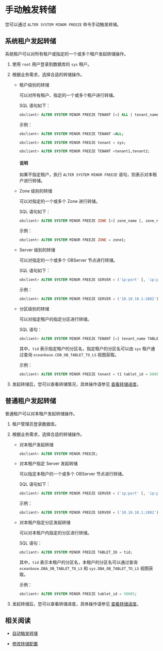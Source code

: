 # 手动触发转储

您可以通过 `ALTER SYSTEM MINOR FREEZE` 命令手动触发转储。

## 系统租户发起转储

系统租户可以对所有租户或指定的一个或多个租户发起转储操作。

1. 使用 `root` 用户登录到数据库的 `sys` 租户。

2. 根据业务需求，选择合适的转储操作。

   * 租户级别的转储

      可以对所有租户、指定的一个或多个租户进行转储。

      SQL 语句如下：

      ```sql
      obclient> ALTER SYSTEM MINOR FREEZE TENANT [=] ALL | tenant_name [, tenant_name ...];
      ```

      示例：

      ```sql
      obclient> ALTER SYSTEM MINOR FREEZE TENANT =ALL;

      obclient> ALTER SYSTEM MINOR FREEZE tenant = sys;

      obclient> ALTER SYSTEM MINOR FREEZE TENANT =tenant1,tenant2;

      ```

      <main id="notice" type='explain'>
       <h4>说明</h4>
       <p>如果不指定租户，执行 <code>ALTER SYSTEM MINOR FREEZE</code> 语句，则表示对本租户进行转储。</p>
      </main>

   * Zone 级别的转储

      可以对指定的一个或多个 Zone 进行转储。
      
      SQL 语句如下：

      ```sql
      obclient> ALTER SYSTEM MINOR FREEZE ZONE [=] zone_name [, zone_name ...];
      ```

      示例：

      ```sql
      obclient> ALTER SYSTEM MINOR FREEZE ZONE = zone1;
      ```

   * Server 级别的转储

       可以对指定的一个或多个 OBServer 节点进行转储。

       SQL 语句如下：

       ```sql
       obclient> ALTER SYSTEM MINOR FREEZE SERVER = ('ip:port' [, 'ip:port'...]);
       ```

       示例：

       ```sql
       obclient> ALTER SYSTEM MINOR FREEZE SERVER = ('10.10.10.1:2882');
       ```

   * 分区级别的转储

      可以对指定租户的指定分区进行转储。

      SQL 语句：

      ```sql
      obclient> ALTER SYSTEM MINOR FREEZE TENANT [=] tenant_name TABLET_ID = tid;
      ```

      其中，`tid` 表示指定租户的分区名，指定租户的分区名可以由 `sys` 租户通过查询  `oceanbase.CDB_OB_TABLET_TO_LS` 视图获取。

      示例：

      ```sql
      obclient> ALTER SYSTEM MINOR FREEZE tenant = t1 tablet_id = 60000;
      ```

3. 发起转储后，您可以查看转储情况，具体操作请参见 [查看转储进度](4.view-dump-information.md)。

## 普通租户发起转储

普通租户可以对本租户发起转储操作。

1. 租户管理员登录数据库。

2. 根据业务需求，选择合适的转储操作。

   * 对本租户发起转储

     ```sql
     obclient> ALTER SYSTEM MINOR FREEZE;
     ```

   * 对本租户指定 Server 发起转储

     可以指定本租户的一个或多个 OBServer 节点进行转储。

     SQL 语句如下：

     ```sql
     obclient> ALTER SYSTEM MINOR FREEZE SERVER = ('ip:port' [, 'ip:port'...]);
     ```

     示例：

     ```sql
     obclient> ALTER SYSTEM MINOR FREEZE SERVER = ('10.10.10.1:2882');
     ```

   * 对本租户指定分区发起转储

     可以对本租户内指定的分区进行转储。

     SQL 语句：

     ```sql
     obclient> ALTER SYSTEM MINOR FREEZE TABLET_ID = tid;
     ```

     其中，`tid` 表示本租户的分区名，本租户的分区名可以通过查询  `oceanbase.DBA_OB_TABLET_TO_LS` 和 `sys.DBA_OB_TABLET_TO_LS` 视图获取。

     示例：

     ```sql
     obclient> ALTER SYSTEM MINOR FREEZE tablet_id = 50005;
     ```

3. 发起转储后，您可以查看转储进度，具体操作请参见 [查看转储进度](4.view-dump-information.md)。

## 相关阅读

* [自动触发转储](../1.dump-management/2.automatically-trigger-dump.md)

* [修改转储配置](../1.dump-management/5.modify-dump-configuration.md)
